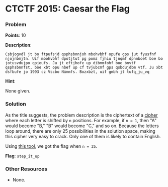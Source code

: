 # CTCTF 2015: Caesar the Flag

### Problem

**Points**: 10

**Description**: 

```
Csbjogvdl jt bo ftpufsjd qsphsbnnjoh mbohvbhf opufe gps jut fyusfnf njojnbmjtn. Uif mbohvbhf dpotjtut pg pomz fjhiu tjnqmf dpnnboet boe bo jotusvdujpo qpjoufs. Ju jt eftjhofe up dibmmfohf boe bnvtf qsphsbnnfst, boe xbt opu nbef up cf tvjubcmf gps qsbdujdbm vtf. Ju xbt dsfbufe jo 1993 cz Vscbo Nümmfs. Bozxbzt, uif gmbh jt tufq_ju_vq
```

**Hint**: 

None given.

### Solution

As the title suggests, the problem description is the ciphertext of a [cipher](http://en.wikipedia.org/wiki/Caesar_cipher) where each letter is shifted by `n` positions. For example, if `n = 1`, then "A" would become "B," "B" would become "C," and so on. Because the letters loop around, there are only 25 possibilities in the solution space, making this cipher very easy to crack. Only one of them is likely to contain English.

Using [this tool](http://rumkin.com/tools/cipher/caesar.php), we got the flag when `n = 25`.

**Flag**: `step_it_up`

### Other Resources

* None.
